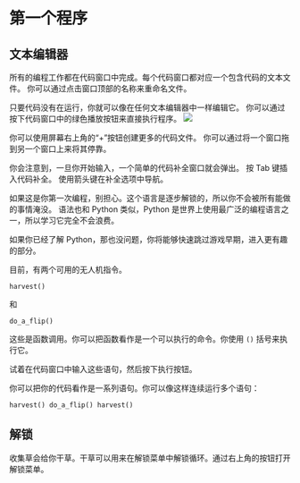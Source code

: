 # 第一个程序
## 文本编辑器
所有的编程工作都在代码窗口中完成。每个代码窗口都对应一个包含代码的文本文件。
你可以通过点击窗口顶部的名称来重命名文件。

只要代码没有在运行，你就可以像在任何文本编辑器中一样编辑它。
你可以通过按下代码窗口中的绿色播放按钮来直接执行程序。
![](PlayButton50)

你可以使用屏幕右上角的“+”按钮创建更多的代码文件。
你可以通过将一个窗口拖到另一个窗口上来将其停靠。

你会注意到，一旦你开始输入，一个简单的代码补全窗口就会弹出。
按 Tab 键插入代码补全。
使用箭头键在补全选项中导航。

如果这是你第一次编程，别担心。这个语言是逐步解锁的，所以你不会被所有能做的事情淹没。
语法也和 Python 类似，Python 是世界上使用最广泛的编程语言之一，所以学习它完全不会浪费。

如果你已经了解 Python，那也没问题，你将能够快速跳过游戏早期，进入更有趣的部分。

目前，有两个可用的无人机指令。

`harvest()`

和

`do_a_flip()`

这些是函数调用。你可以把函数看作是一个可以执行的命令。你使用 `()` 括号来执行它。

试着在代码窗口中输入这些语句，然后按下执行按钮。

你可以把你的代码看作是一系列语句。你可以像这样连续运行多个语句：

`harvest()
do_a_flip()
harvest()`

## 解锁
收集草会给你干草。干草可以用来在解锁菜单中解锁循环。通过右上角的按钮打开解锁菜单。